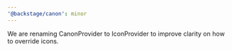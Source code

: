```yaml
---
'@backstage/canon': minor
---
```


We are renaming CanonProvider to IconProvider to improve clarity on how to override icons.
